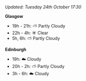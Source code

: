 *Updated: Tuesday 24th October 17:30*

**Glasgow**

* 19h - 21h: :partly_sunny: Partly Cloudy
* 22h - 4h: :sunny: Clear
* 5h, 6h: :partly_sunny: Partly Cloudy

**Edinburgh**

* 19h: :cloud: Cloudy
* 20h - 2h: :partly_sunny: Partly Cloudy
* 3h - 6h: :cloud: Cloudy
